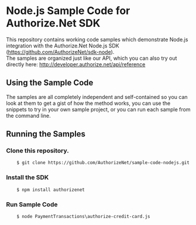# Node.js Sample Code for Authorize.Net SDK  

This repository contains working code samples which demonstrate Node.js integration with the Authorize.Net Node.js SDK (https://github.com/AuthorizeNet/sdk-node).  
The samples are organized just like our API, which you can also try out directly here: http://developer.authorize.net/api/reference


## Using the Sample Code

The samples are all completely independent and self-contained so you can look at them to get a gist of how the method works, you can use the snippets to try in your own sample project, or you can run each sample from the command line.

## Running the Samples  
### Clone this repository.
```
    $ git clone https://github.com/AuthorizeNet/sample-code-nodejs.git
```  
### Install the SDK
```
    $ npm install authorizenet
```

### Run Sample Code
```
    $ node PaymentTransactions\authorize-credit-card.js
```
